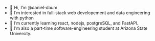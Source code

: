 - 👋 Hi, I’m @daniel-daum
- 👀 I’m interested in full-stack web developement and data engineering with python
- 🌱 I’m currently learning react, nodejs, postgreSQL, and FastAPI.
- 💞️ I’m  also a part-time software-engineering student at Arizona State University.
<!-- - 📫 Reach me at daniel_daum@outlook.com -->

<!---
daniel-daum/daniel-daum is a ✨ special ✨ repository because its `README.md` (this file) appears on your GitHub profile.
You can click the Preview link to take a look at your changes.
--->
